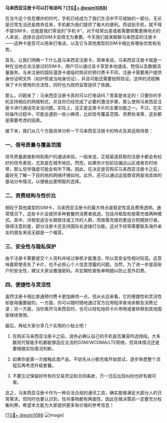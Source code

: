 **马来西亚注册卡可以打电话吗？[[TG💪+ @esim1088](https://t.me/s/esim1088)]**

在当今这个信息爆炸的时代，手机已经成为了我们生活中不可或缺的一部分。无论是日常生活还是商务往来，手机都为我们提供了极大的便利。而说到手机，就不得不提SIM卡，也就是我们常说的“手机卡”。对于经常出差或者需要频繁更换地点的人来说，选择合适的SIM卡显得尤为重要。今天我们就来聊聊马来西亚的注册卡——这种卡是否可以用来打电话，以及它与其他类型的SIM卡相比有哪些优势和劣势。

首先，让我们明确一下什么是马来西亚注册卡。简单来说，马来西亚注册卡就是一种在当地合法注册过的SIM卡，用户可以通过该卡享受本地通话、短信以及数据流量服务。与未注册的国际漫游卡或临时购买的预付费卡不同，注册卡需要用户提供身份证明文件（如护照或当地身份证），并且可能还需要拍照验证。这样的流程确保了卡片使用的合法性，同时也为政府监管提供了依据。

那么，问题来了：马来西亚注册卡真的可以打电话吗？答案是肯定的！只要你的手机支持相应的网络制式，并且你已经完成了必要的激活步骤，那么使用马来西亚注册卡进行通话完全没问题。实际上，这正是这类卡片的主要功能之一。不过，在实际操作过程中，可能会遇到一些小麻烦，比如信号覆盖范围、资费标准等，这些都是需要考虑的因素。

接下来，我们从几个方面具体分析一下马来西亚注册卡的特点及其适用场景：

### 一、信号质量与覆盖范围

信号质量直接影响到用户的通话体验。一般来说，正规渠道获取的注册卡都会有较好的信号表现，尤其是在城市地区。然而，如果你计划前往偏远山区或者农村地带，那么信号强度可能会有所下降。因此，在决定是否购买马来西亚注册卡之前，最好先了解一下目的地的网络环境如何。此外，还可以通过运营商官网查询具体的基站分布情况，以便做出更明智的选择。

### 二、资费结构与性价比

相较于其他类型的SIM卡，马来西亚注册卡的最大特点是稳定性高且费用透明。通常情况下，这些卡片会提供多种套餐供消费者挑选，包括月租型和按需充值两种模式。其中，月租型适合长期居住或工作的人群，而按需充值则更适合短期旅行者。值得注意的是，部分注册卡还支持国际长途拨打功能，这对于经常需要联系海外亲友的朋友来说无疑是一个福音。

### 三、安全性与隐私保护

由于注册卡需要提交个人资料并经过审核才能激活，所以其安全性相对较高。这意味着即使丢失了卡片，也不必担心个人信息泄露的问题。当然，为了进一步提高账户的安全性，建议大家设置强密码，并定期检查账单明细以防止意外扣费。

### 四、便捷性与灵活性

虽然注册卡相比普通预付费卡更加麻烦一点，但从长远来看，它的便捷性和灵活性却是毋庸置疑的。一方面，你可以随时随地通过官方应用程序查询余额及消费记录；另一方面，当你离开马来西亚时，也可以轻松地将卡片停用或者转移到其他国家继续使用。

最后，再给大家分享几个实用的小贴士吧！

1. 在购买马来西亚注册卡之前，请务必确认自己的手机是否兼容所选频段。大多数现代智能手机都能够适应主流的GSM/WCDMA/LTE网络，但具体情况还是要根据实际情况判断。
   
2. 如果你是第一次接触此类产品，不妨先从小额充值开始尝试，逐步熟悉整个流程后再考虑升级套餐。
   
3. 不要忘记保留好所有的交易凭证和合同条款，万一日后出现纠纷也好有据可查。

总之，马来西亚注册卡作为一种合法合规的通讯工具，确实能够满足大部分人的日常需求。但同时也要认识到，任何事物都有两面性，因此在做决策前一定要充分权衡利弊。希望本文能为大家提供更多有价值的参考信息！

[[TG💪+ @esim1088](https://t.me/s/esim1088) ![Image](https://i.postimg.cc/4NQfJmqS/Snipaste-2025-05-13-00-14-12.png)]